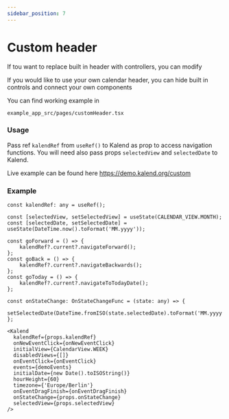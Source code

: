 ```yaml
---
sidebar_position: 7
---
```


# Custom header

If tou want to replace built in header with controllers, you can modify 

If you would like to use your own calendar header, you can hide built in controls and connect your own components

You can find working example in 
    
    example_app_src/pages/customHeader.tsx

### Usage

Pass ref ```kalendRef``` from ```useRef()``` to Kalend as prop to access navigation functions. 
You will need also pass props ```selectedView``` and ```selectedDate``` to Kalend.

Live example can be found here https://demo.kalend.org/custom

### Example

    const kalendRef: any = useRef();
    
    const [selectedView, setSelectedView] = useState(CALENDAR_VIEW.MONTH);
    const [selectedDate, setSelectedDate] = useState(DateTime.now().toFormat('MM.yyyy'));
    
    const goForward = () => {
        kalendRef?.current?.navigateForward();
    };
    const goBack = () => {
        kalendRef?.current?.navigateBackwards();
    };
    const goToday = () => {
        kalendRef?.current?.navigateToTodayDate();
    };
    
    const onStateChange: OnStateChangeFunc = (state: any) => {
        setSelectedDate(DateTime.fromISO(state.selectedDate).toFormat('MM.yyyy'));
    };

    <Kalend
      kalendRef={props.kalendRef}
      onNewEventClick={onNewEventClick}
      initialView={CalendarView.WEEK}
      disabledViews={[]}
      onEventClick={onEventClick}
      events={demoEvents}
      initialDate={new Date().toISOString()}
      hourHeight={60}
      timezone={'Europe/Berlin'}
      onEventDragFinish={onEventDragFinish}
      onStateChange={props.onStateChange}
      selectedView={props.selectedView}
    />
